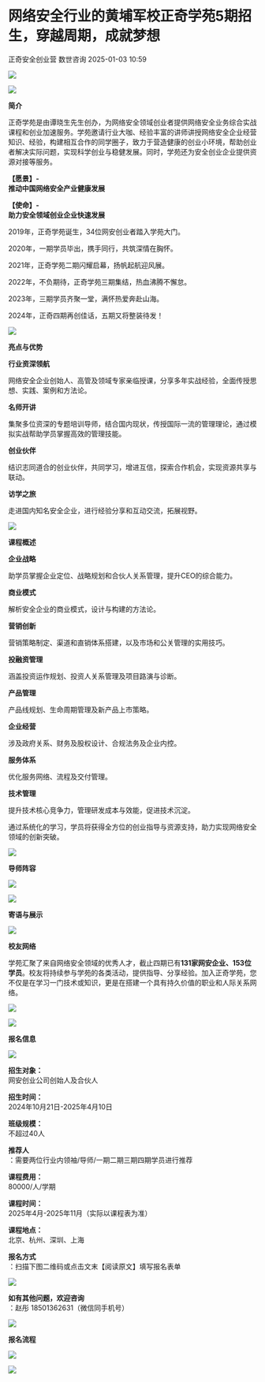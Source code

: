#  网络安全行业的黄埔军校正奇学苑5期招生，穿越周期，成就梦想   
正奇安全创业营  数世咨询   2025-01-03 10:59  
  
![](https://mmbiz.qpic.cn/mmbiz_jpg/tsq1FY4PmibI2exzht1ELPnyoDTZbRLiajx30laXAE3iaIXAPfiaCVDvqzqtiavObs6w0JVY9AfUaUYI95AIxibUj3iaw/640?wx_fmt=other&from=appmsg&tp=webp&wxfrom=5&wx_lazy=1&wx_co=1 "")  
  
  
  
![](https://mmbiz.qpic.cn/mmbiz_gif/Ljib4So7yuWhicW2AsiaLKnl5D0hedzOeggPn2uhl5qlELtSOticFCbVQaYWnqtl9EOUM3kEXIpvibhFiaYAZeFzuYibg/640?wx_fmt=gif "")  
  
**简介**  
  
正奇学苑是由谭晓生先生创办，为网络安全领域创业者提供网络安全业务综合实战课程和创业加速服务。学苑邀请行业大咖、经验丰富的讲师讲授网络安全企业经营知识、经验，构建相互合作的同学圈子，致力于营造健康的创业小环境，帮助创业者解决实际问题，实现科学创业与稳健发展。同时，学苑还为安全创业企业提供资源对接等服务。  
  
**【愿景】-**  
**推动中国网络安全产业健康发展**  
  
**【使命】-**  
**助力安全领域创业企业快速发展**  
  
2019年，正奇学苑诞生，34位网安创业者踏入学苑大门。  
  
2020年，一期学员毕出，携手同行，共筑深情在胸怀。  
  
2021年，正奇学苑二期闪耀启幕，扬帆起航迎风展。  
  
2022年，不负期待，正奇学苑三期集结，热血沸腾不懈怠。  
  
2023年，三期学员齐聚一堂，满怀热爱奔赴山海。  
  
2024年，正奇四期再创佳话，五期又将整装待发！  
  
![](https://mmbiz.qpic.cn/mmbiz_gif/Ljib4So7yuWhicW2AsiaLKnl5D0hedzOeggPn2uhl5qlELtSOticFCbVQaYWnqtl9EOUM3kEXIpvibhFiaYAZeFzuYibg/640?wx_fmt=gif "")  
  
**亮点与优势**  
  
**行业资深领航**  
  
  
网络安全企业创始人、高管及领域专家亲临授课，分享多年实战经验，全面传授思想、实践、案例和方法论。  
  
**名师开讲**  
  
  
集聚多位资深的专题培训导师，结合国内现状，传授国际一流的管理理论，通过模拟实战帮助学员掌握高效的管理技能。  
  
**创业伙伴**  
  
  
结识志同道合的创业伙伴，共同学习，增进互信，探索合作机会，实现资源共享与联动。  
  
**访学之旅**  
  
  
走进国内知名安全企业，进行经验分享和互动交流，拓展视野。  
  
![](https://mmbiz.qpic.cn/mmbiz_gif/Ljib4So7yuWhicW2AsiaLKnl5D0hedzOeggPn2uhl5qlELtSOticFCbVQaYWnqtl9EOUM3kEXIpvibhFiaYAZeFzuYibg/640?wx_fmt=gif "")  
  
**课程概述**  
  
**企业战略**  
  
  
助学员掌握企业定位、战略规划和合伙人关系管理，提升CEO的综合能力。  
  
**商业模式**  
  
  
解析安全企业的商业模式，设计与构建的方法论。  
  
**营销创新**  
  
  
营销策略制定、渠道和直销体系搭建，以及市场和公关管理的实用技巧。  
  
**投融资管理**  
  
  
涵盖投资运作规划、投资人关系管理及项目路演与诊断。  
  
**产品管理**  
  
  
产品线规划、生命周期管理及新产品上市策略。  
  
**企业经营**  
  
  
涉及政府关系、财务及股权设计、合规法务及企业内控。  
  
**服务体系**  
  
  
优化服务网络、流程及交付管理。  
  
**技术管理**  
  
  
提升技术核心竞争力，管理研发成本与效能，促进技术沉淀。  
  
通过系统化的学习，学员将获得全方位的创业指导与资源支持，助力实现网络安全领域的创新突破。  
  
![](https://mmbiz.qpic.cn/mmbiz_gif/Ljib4So7yuWhicW2AsiaLKnl5D0hedzOeggPn2uhl5qlELtSOticFCbVQaYWnqtl9EOUM3kEXIpvibhFiaYAZeFzuYibg/640?wx_fmt=gif "")  
  
**导师阵容**  
  
![](https://mmbiz.qpic.cn/mmbiz_png/tsq1FY4PmibJfjSaeYfAx0wEBxukIiaXEKmAwhRwg2SGJRH8DFeSpmOfj0ZlqyCbYKN50HzouzD0N60dgfUgGNKg/640?wx_fmt=png&from=appmsg "")  
  
![](https://mmbiz.qpic.cn/mmbiz_gif/Ljib4So7yuWhicW2AsiaLKnl5D0hedzOeggPn2uhl5qlELtSOticFCbVQaYWnqtl9EOUM3kEXIpvibhFiaYAZeFzuYibg/640?wx_fmt=gif "")  
  
**寄语与展示**  
  
  
![](https://mmbiz.qpic.cn/mmbiz_gif/Ljib4So7yuWhicW2AsiaLKnl5D0hedzOeggPn2uhl5qlELtSOticFCbVQaYWnqtl9EOUM3kEXIpvibhFiaYAZeFzuYibg/640?wx_fmt=gif "")  
  
**校友网络**  
  
学苑汇聚了来自网络安全领域的优秀人才，截止四期已有**131家网安企业、153位学员**。校友将持续参与学苑的各类活动，提供指导、分享经验。加入正奇学苑，您不仅是在学习一门技术或知识，更是在搭建一个具有持久价值的职业和人际关系网络。  
  
![](https://mmbiz.qpic.cn/mmbiz_gif/Ljib4So7yuWhicW2AsiaLKnl5D0hedzOeggPn2uhl5qlELtSOticFCbVQaYWnqtl9EOUM3kEXIpvibhFiaYAZeFzuYibg/640?wx_fmt=gif "")  
  
  
![](https://mmbiz.qpic.cn/mmbiz_png/Ljib4So7yuWgcicPx8bFickUKFDJhicIAzCH5SqZOa3ibys8rbAEMGRbicR4icickw5A1pXU5sx8goPHicVHuawG5y5vkiaw/640?wx_fmt=png "")  
  
**报名信息**  
  
![](https://mmbiz.qpic.cn/mmbiz_png/Ljib4So7yuWgcicPx8bFickUKFDJhicIAzCHESpbLDiauGkbvmzwsEY8KibrU3IUhpibmstfKEDc9NY9ZWz5w2fU0VTibw/640?wx_fmt=png "")  
  
  
**招生对象：**  
网安创业公司创始人及合伙人  
  
**招生时间：**  
2024年10月21日-2025年4月10日  
  
**班级规模：**  
不超过40人  
  
**推荐人**  
：需要两位行业内领袖/导师/一期二期三期四期学员进行推荐  
  
**课程费用：**  
80000/人/学期  
  
**课程时间：**  
2025年4月-2025年11月（实际以课程表为准）  
  
**课程地点：**  
北京、杭州、深圳、上海  
  
**报名方式**  
：扫描下图二维码或点击文末【阅读原文】填写报名表单  
  
![](https://mmbiz.qpic.cn/mmbiz_jpg/tsq1FY4PmibKJ3H1Sv3Iaic9lJuBlIDCuLG1QRgAhLn3uf2sSM3tDuKszMfGghUrOiaiauMlpJY33fCMiaftYWBT1Jg/640?wx_fmt=jpeg "")  
  
  
**如有其他问题，欢迎咨询**  
：赵彤 18501362631（微信同手机号）  
  
![](https://mmbiz.qpic.cn/mmbiz_gif/Ljib4So7yuWhicW2AsiaLKnl5D0hedzOeggPn2uhl5qlELtSOticFCbVQaYWnqtl9EOUM3kEXIpvibhFiaYAZeFzuYibg/640?wx_fmt=gif "")  
  
**报名流程**  
  
![](https://mmbiz.qpic.cn/mmbiz_jpg/tsq1FY4PmibKJ3H1Sv3Iaic9lJuBlIDCuLzHChB6md4icYhmTicnpapbFZReUJba7ctVTeH2aGIaKUUMibHjvoTGjXw/640?wx_fmt=jpeg&from=appmsg "")  
  
  
![](https://mmbiz.qpic.cn/mmbiz_jpg/tsq1FY4PmibJfjSaeYfAx0wEBxukIiaXEKE9njLaTgjoQ2gk0MnEqQ0ianUuicEHkIHmCyibmrullaDS8n494vHziaoQ/640?wx_fmt=jpeg&from=appmsg "")  
  
  
  
